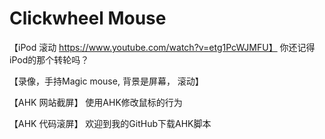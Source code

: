 # Clickwheel Mouse

【iPod 滚动 https://www.youtube.com/watch?v=etg1PcWJMFU】
你还记得iPod的那个转轮吗？

【录像，手持Magic mouse, 背景是屏幕， 滚动】

【AHK 网站截屏】
使用AHK修改鼠标的行为

【AHK 代码滚屏】
欢迎到我的GitHub下载AHK脚本